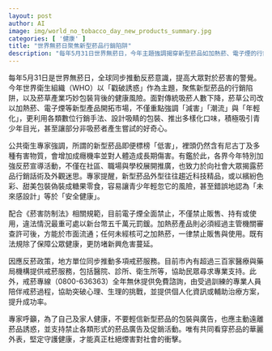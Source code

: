 ```yaml
---
layout: post
author: AI
image: img/world_no_tobacco_day_new_products_summary.jpg
categories: [ '健康' ]
title: "世界無菸日聚焦新型菸品行銷陷阱"
description: "每年5月31日世界無菸日，今年主題強調揭穿新型菸品如加熱菸、電子煙的行銷包裝與健康風險。WHO警告，這些產品雖標榜時尚減害，但實含尼古丁與多種有害物質，增加成癮與健康損害，特別吸引青少年。台灣現行法規嚴格管理電子煙與加熱菸，並推廣多元戒菸服務，免費戒菸專線全年無休。專家呼籲社會辨識行銷陷阱、拒絕各類菸品，攜手守護健康生活。"
---
```

每年5月31日是世界無菸日，全球同步推動反菸意識，提高大眾對於菸害的警覺。今年世界衛生組織（WHO）以「戳破誘惑」作為主題，聚焦新型菸品的行銷陷阱，以及菸草產業巧妙包裝背後的健康風險。面對傳統吸菸人數下降，菸草公司改以加熱菸、電子煙等新型產品開拓市場，不僅重點強調「減害」「潮流」與「年輕化」，更利用各類數位行銷手法、設計吸睛的包裝、推出多樣化口味，積極吸引青少年目光，甚至讓部分非吸菸者產生嘗試的好奇心。

公共衛生專家強調，所謂的新型菸品即便標榜「低害」，裡頭仍然含有尼古丁及多種有害物質，會增加成癮機率並對人體造成長期傷害。有鑑於此，各界今年特別加強反菸宣導活動，不僅在社區、職場與學校展開推廣，也致力於向社會大眾揭露菸品行銷話術及外觀迷思。專家提醒，新型菸品外型往往趨近科技精品，或以繽紛色彩、甜美包裝偽裝成糖果零食，容易讓青少年輕忽它的風險，甚至錯誤地認為「未來感設計」等於「安全健康」。

配合《菸害防制法》相關規範，目前電子煙全面禁止，不僅禁止販售、持有或使用，違法情況最重可處以新台幣五千萬元罰鍰。加熱菸產品則必須經過主管機關審查許可後，方能於市面流通；任何未經核可之加熱菸，一律禁止販售與使用。既有法規除了保障公眾健康，更防堵新興危害蔓延。

因應反菸政策，地方單位同步推動多項戒菸服務。目前市內有超過三百家醫療與藥局機構提供戒菸服務，包括醫院、診所、衛生所等，協助民眾尋求專業支持。此外，戒菸專線（0800-636363）全年無休提供免費諮詢，由受過訓練的專業人員陪伴戒菸過程，協助突破心理、生理的挑戰，並提供個人化資訊或輔助治療方案，提升成功率。

專家呼籲，為了自己及家人健康，不要輕信新型菸品的包裝與廣告，也應主動遠離菸品誘惑，並支持禁止各類形式的菸品廣告及促銷活動。唯有共同看穿菸品的華麗外表，堅定守護健康，才能真正杜絕煙害對社會的衝擊。